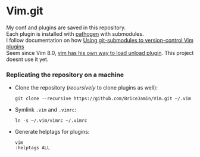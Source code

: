 # Vim.git
My conf and plugins are saved in this repository.\
Each plugin is installed with [pathogen](https://github.com/tpope/vim-pathogen) with submodules.\
I follow documentation on how [Using git-submodules to version-control Vim plugins](https://gist.githubusercontent.com/manasthakur/d4dc9a610884c60d944a4dd97f0b3560/raw/46d2a8015fbd4f8d383773f35e5dbf4158977608/submodules.md)\
Seem since Vim 8.0, [vim has his own way to load unload plugin](https://gist.github.com/manasthakur/ab4cf8d32a28ea38271ac0d07373bb53#lazy-loading-plugins-using-vim-8-packages). This project doesnt use it yet.

### Replicating the repository on a machine
- Clone the repository (_recursively_ to clone plugins as well):

    ```
    git clone --recursive https://github.com/BriceJamin/Vim.git ~/.vim
    ```
    
- Symlink `.vim` and `.vimrc`:

    ```
    ln -s ~/.vim/vimrc ~/.vimrc
    ```
    
- Generate helptags for plugins:
    ```
    vim
    :helptags ALL
    ```
